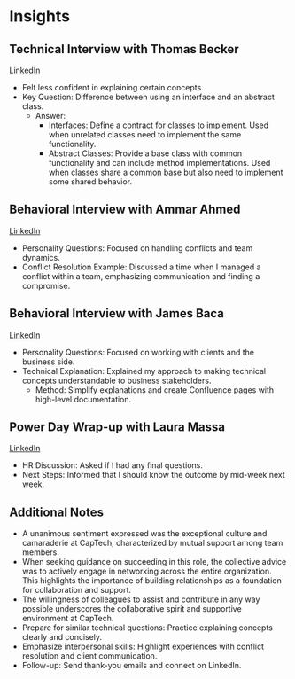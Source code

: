 # Insights

## Technical Interview with Thomas Becker

[LinkedIn](https://www.linkedin.com)

- Felt less confident in explaining certain concepts.
- Key Question: Difference between using an interface and an abstract class.
  - Answer:
    - Interfaces: Define a contract for classes to implement. Used when unrelated classes need to implement the same functionality.
    - Abstract Classes: Provide a base class with common functionality and can include method implementations. Used when classes share a common base but also need to implement some shared behavior.

## Behavioral Interview with Ammar Ahmed

[LinkedIn](https://www.linkedin.com)

- Personality Questions: Focused on handling conflicts and team dynamics.
- Conflict Resolution Example: Discussed a time when I managed a conflict within a team, emphasizing communication and finding a compromise.

## Behavioral Interview with James Baca

[LinkedIn](https://www.linkedin.com)

- Personality Questions: Focused on working with clients and the business side.
- Technical Explanation: Explained my approach to making technical concepts understandable to business stakeholders.
  - Method: Simplify explanations and create Confluence pages with high-level documentation.

## Power Day Wrap-up with Laura Massa

[LinkedIn](https://www.linkedin.com)

- HR Discussion: Asked if I had any final questions.
- Next Steps: Informed that I should know the outcome by mid-week next week.

## Additional Notes

- A unanimous sentiment expressed was the exceptional culture and camaraderie at CapTech, characterized by mutual support among team members.
- When seeking guidance on succeeding in this role, the collective advice was to actively engage in networking across the entire organization. This highlights the importance of building relationships as a foundation for collaboration and support.
- The willingness of colleagues to assist and contribute in any way possible underscores the collaborative spirit and supportive environment at CapTech.
- Prepare for similar technical questions: Practice explaining concepts clearly and concisely.
- Emphasize interpersonal skills: Highlight experiences with conflict resolution and client communication.
- Follow-up: Send thank-you emails and connect on LinkedIn.
